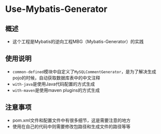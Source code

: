 # Use-Mybatis-Generator

## 概述

- 这个工程是Mybatis的逆向工程MBG（Mybatis-Generator）的实践



## 使用说明

- `common-defined`模块中自定义了`MySQLCommentGenerator`，是为了解决生成pojo的时候，自动获取数据库表中的中文注释
- `with-java`是使用Java代码配置的方式生成
- `with-maven`是使用maven plugins的方式生成



## 注意事项

- pom.xml文件和配置文件中有很多细节，这是需要注意的地方
- 使用在自己的代码中则需要修改包路径和生成文件的路径等等
